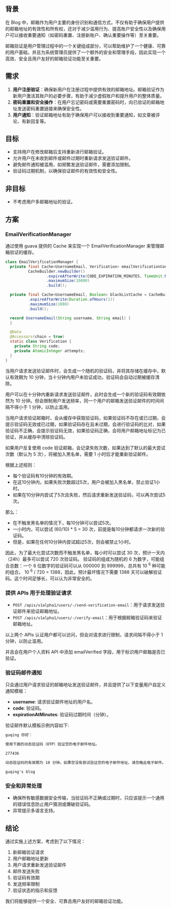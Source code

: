 ## 背景

在 Blog 中，邮箱作为用户主要的身份识别和通信方式，不仅有助于确保用户提供的邮箱地址的有效性和所有权，还对于减少滥用行为、提高账户安全性以及确保用户可以接收重要通知（如密码重置、注册新账户、确认重要操作等）至关重要。

邮箱验证是用户管理过程中的一个关键组成部分，可以帮助维护了一个健康、可靠的用户基础，并且为系统管理员提供了一个额外的安全和管理手段，因此实现一个高效、安全且用户友好的邮箱验证功能至关重要。

## 需求

1. **用户注册验证**：确保新用户在注册过程中提供有效的邮箱地址。邮箱验证作为新用户激活其账户的必要步骤，有助于减少虚假账户和提升用户的整体质量。
2. **密码重置和安全操作**：在用户忘记密码或需要重置密码时，向已验证的邮箱地址发送密码重置链接来确保安全性。
3. **用户通知**：验证邮箱地址有助于确保用户可以接收到重要通知，如文章被评论、有新回复等。

## 目标

- 支持用户在修改邮箱后支持重新进行邮箱验证。
- 允许用户在未收到邮件或邮件过期时重新请求发送验证邮件。
- 避免邮件通知被滥用，如频繁发送验证邮件，需要添加限制。
- 验证码过期机制，以确保验证邮件的有效性和安全性。

## 非目标

- 不考虑用户多邮箱地址的验证。

## 方案

### EmailVerificationManager

通过使用 guava 提供的 Cache 来实现一个 EmailVerificationManager 来管理邮箱验证的缓存。

```java
class EmailVerificationManager {
  private final Cache<UsernameEmail, Verification> emailVerificationCodeCache =
          CacheBuilder.newBuilder()
                  .expireAfterWrite(CODE_EXPIRATION_MINUTES, TimeUnit.MINUTES)
                  .maximumSize(10000)
                  .build();

  private final Cache<UsernameEmail, Boolean> blackListCache = CacheBuilder.newBuilder()
          .expireAfterWrite(Duration.ofHours(1))
          .maximumSize(1000)
          .build();

  record UsernameEmail(String username, String email) {
  }

  @Data
  @Accessors(chain = true)
  static class Verification {
    private String code;
    private AtomicInteger attempts;
  }
}
```

当用户请求发送验证邮件时，会生成一个随机的验证码，并将其存储在缓存中，默认有效期为 10 分钟，当十分钟内用户未验证成功，验证码会自动过期被缓存清除。

用户可以在十分钟内重新请求发送验证邮件，此时会生成一个新的验证码有效期依然为 10 分钟。但会限制用户发送频率，同一个用户的邮箱发送验证邮件的时间间隔不得小于
1 分钟，以防止滥用。

当用户请求验证邮箱时，会从缓存中获取验证码，如果验证码不存在或已过期，会提示验证码无效或已过期，如果验证码存在且未过期，会进行验证码的比对，如果验证码不正确，会提示验证码无效，如果验证码正确，会将用户邮箱地址标记为已验证，并从缓存中清除验证码。

如果用户反复使用 code 验证邮箱，会记录失败次数，如果达到了默认的最大尝试次数（默认为 5 次），将被加入黑名单，需要 1
小时后才能重新验证邮件。

根据上述规则：

- 每个验证码有10分钟的有效期。
- 在这10分钟内，如果失败次数超过5次，用户会被加入黑名单，禁止验证1小时。
- 如果在10分钟内尝试了5次且失败，然后请求重新发送验证码，可以再次尝试5次。

那么：

- 在不触发黑名单的情况下，每10分钟可以尝试5次。
- 一小时内，可以尝试 (60/10) * 5 = 30 次，前提是每10分钟都请求一次新的验证码。
- 但是，如果在任何10分钟内尝试超过5次，则会被禁止1小时。

因此，为了最大化尝试次数而不触发黑名单，每小时可以尝试 30 次，预计一天内（24h）最多可以尝试 720 次验证码。
验证码的组成为随机的 6 为数字，可能组合总数：一个 6 位数字的验证码可以从 000000 到 999999，总共有 10 <sup>6</sup> 种可能的组合。
10 <sup>6</sup> / 720 = 1388，因此，预计最坏情况下需要 1388 天可以破解验证码。这个时间足够长，可以认为非常安全的。

### 提供 APIs 用于处理验证请求

- `POST /apis/v1alpha1/users/-/send-verification-email`：用于请求发送验证邮件来验证邮箱地址。
- `POST /apis/v1alpha1/users/-/verify-email`：用于根据邮箱验证码来验证邮箱地址。

以上两个 APIs 认证用户都可以访问，但会对请求进行限制，请求间隔不得小于 1 分钟，以防止滥用。

并且会在用户个人资料 API 中添加 emailVerified 字段，用于标识用户邮箱是否已验证。

### 验证码邮件通知

只会通过用户请求验证的邮箱地址发送验证邮件，并且提供了以下变量用户自定义通知模板：

- **username**: 请求验证邮件地址的用户名。
- **code**: 验证码。
- **expirationAtMinutes**: 验证码过期时间（分钟）。

验证邮件默认模板示例内容如下:

```markdown
guqing 你好：

使用下面的动态验证码（OTP）验证您的电子邮件地址。

277436

动态验证码的有效期为 10 分钟。如果您没有尝试验证您的电子邮件地址，请忽略此电子邮件。

guqing's blog
```

### 安全和异常处理

- 确保所有敏感数据安全传输，当验证码不正确或过期时，只应该提示一个通用的错误信息防止用户猜测或爆破验证码。
- 异常提示多语言支持。

## 结论

通过实施上述方案，考虑到了以下情况：

1. 新邮箱验证请求
2. 用户邮箱地址更新
3. 用户请求重新发送验证邮件
4. 邮件发送失败
5. 验证码有效期
6. 发送频率限制
7. 验证状态的指示和反馈

我们将能够提供一个安全、可靠且用户友好的邮箱验证功能。
